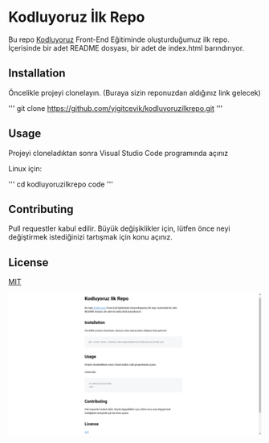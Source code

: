 # Kodluyoruz İlk Repo

Bu repo [Kodluyoruz](kodluyoruz.org) Front-End Eğitiminde oluşturduğumuz ilk repo. İçerisinde bir adet README dosyası, bir adet de index.html barındırıyor.

## Installation

Öncelikle projeyi clonelayın. (Buraya sizin reponuzdan aldığınız link gelecek)

'''
    git clone https://github.com/yigitcevik/kodluyoruzilkrepo.git
'''

## Usage

Projeyi cloneladıktan sonra Visual Studio Code programında açınız

Linux için:

'''
    cd kodluyoruzilkrepo
    code
'''

## Contributing

Pull requestler kabul edilir. Büyük değişiklikler için, lütfen önce neyi değiştirmek istediğinizi tartışmak için konu açınız.

## License

[MIT](https://opensource.org/licenses/MIT)

![Image](https://raw.githubusercontent.com/Kodluyoruz/taskforce/main/git/odev1/figures/markdown.png)

